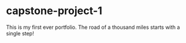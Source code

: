 # capstone-project-1
This is my first ever portfolio. The road of a thousand miles starts with a single step!
